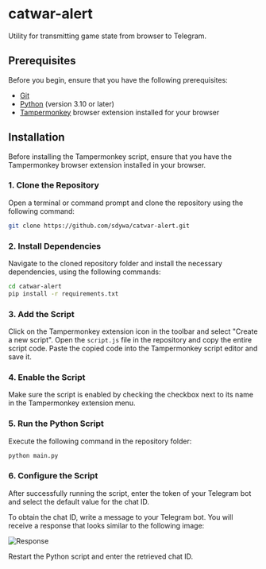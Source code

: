 # catwar-alert
Utility for transmitting game state from browser to Telegram.
## Prerequisites
Before you begin, ensure that you have the following prerequisites:
- [Git](https://git-scm.com/downloads)
- [Python](https://www.python.org/downloads) (version 3.10 or later)
- [Tampermonkey](https://www.tampermonkey.net/index.php) browser extension installed for your browser
## Installation
Before installing the Tampermonkey script, ensure that you have the Tampermonkey browser extension installed in your browser.

### 1. Clone the Repository
Open a terminal or command prompt and clone the repository using the following command:
```bash
git clone https://github.com/sdywa/catwar-alert.git
```

### 2. Install Dependencies
Navigate to the cloned repository folder and install the necessary dependencies, using the following commands:
```bash
cd catwar-alert
pip install -r requirements.txt
```

### 3. Add the Script
Click on the Tampermonkey extension icon in the toolbar and select "Create a new script". Open the `script.js` file in the repository and copy the entire script code. Paste the copied code into the Tampermonkey script editor and save it.

### 4. Enable the Script
Make sure the script is enabled by checking the checkbox next to its name in the Tampermonkey extension menu.

### 5. Run the Python Script
Execute the following command in the repository folder:
```bash
python main.py
```

### 6. Configure the Script
After successfully running the script, enter the token of your Telegram bot and select the default value for the chat ID.

To obtain the chat ID, write a message to your Telegram bot. You will receive a response that looks similar to the following image:

![Response](https://github.com/sdywa/catwar-alert/assets/73535285/631fc0ce-35b3-4215-a180-a470beb1577e)

Restart the Python script and enter the retrieved chat ID.
